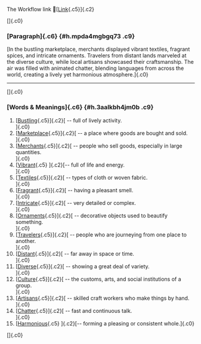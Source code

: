 The Workflow link
👏[[Link](https://www.google.com/url?q=http://www.google.com&sa=D&source=editors&ust=1756239407428178&usg=AOvVaw1xcMw-_62m65yhuPj5p4PT){.c5}]{.c2}

[]{.c0}

### [Paragraph]{.c6} {#h.mpda4mgbgq73 .c9}

[In the bustling marketplace, merchants displayed vibrant textiles,
fragrant spices, and intricate ornaments. Travelers from distant lands
marveled at the diverse culture, while local artisans showcased their
craftsmanship. The air was filled with animated chatter, blending
languages from across the world, creating a lively yet harmonious
atmosphere.]{.c0}

------------------------------------------------------------------------

[]{.c0}

### [Words & Meanings]{.c6} {#h.3aalkbh4jm0b .c9}

1.  [[Bustling](https://www.google.com/url?q=http://www.google.com&sa=D&source=editors&ust=1756239407430481&usg=AOvVaw19ZGjUKdAZG2wDtNyW1-TT){.c5}]{.c2}[ --
    full of lively activity.\
    ]{.c0}
2.  [[Marketplace](https://www.google.com/url?q=http://www.google.com&sa=D&source=editors&ust=1756239407430921&usg=AOvVaw3mCSXKwyuSKSnZdzvC80wK){.c5}]{.c2}[ --
    a place where goods are bought and sold.\
    ]{.c0}
3.  [[Merchants](https://www.google.com/url?q=http://www.google.com&sa=D&source=editors&ust=1756239407431515&usg=AOvVaw3mc_9IBq4mUeOYlF-wW3pY){.c5}]{.c2}[ --
    people who sell goods, especially in large quantities.\
    ]{.c0}
4.  [[Vibrant](https://www.google.com/url?q=http://www.google.com&sa=D&source=editors&ust=1756239407432088&usg=AOvVaw14uiBchgHR1F6PdZP0RoiE){.c5}
    ]{.c2}[-- full of life and energy.\
    ]{.c0}
5.  [[Textiles](https://www.google.com/url?q=http://www.google.com&sa=D&source=editors&ust=1756239407432525&usg=AOvVaw1cIyJBXPGyPG7UI7O1I8Se){.c5}]{.c2}[ --
    types of cloth or woven fabric.\
    ]{.c0}
6.  [[Fragrant](https://www.google.com/url?q=http://www.google.com&sa=D&source=editors&ust=1756239407432950&usg=AOvVaw0CyvGCp-cpAG6yV2OyUJmy){.c5}]{.c2}[ --
    having a pleasant smell.\
    ]{.c0}
7.  [[Intricate](https://www.google.com/url?q=http://www.google.com&sa=D&source=editors&ust=1756239407433385&usg=AOvVaw08aHjLVA2-CS59J7pqsPdv){.c5}]{.c2}[ --
    very detailed or complex.\
    ]{.c0}
8.  [[Ornaments](https://www.google.com/url?q=http://www.google.com&sa=D&source=editors&ust=1756239407433788&usg=AOvVaw13892OYGikv4j134A60Pb7){.c5}]{.c2}[ --
    decorative objects used to beautify something.\
    ]{.c0}
9.  [[Travelers](https://www.google.com/url?q=http://www.google.com&sa=D&source=editors&ust=1756239407434257&usg=AOvVaw08PtJo21HqxkvgX0oTU9t7){.c5}]{.c2}[ --
    people who are journeying from one place to another.\
    ]{.c0}
10. [[Distant](https://www.google.com/url?q=http://www.google.com&sa=D&source=editors&ust=1756239407434802&usg=AOvVaw0sEr6d1_UaT_FHh-CIFu0V){.c5}]{.c2}[ --
    far away in space or time.\
    ]{.c0}
11. [[Diverse](https://www.google.com/url?q=http://www.google.com&sa=D&source=editors&ust=1756239407435234&usg=AOvVaw1F1gAD_OQZ45pdZ2arSt1F){.c5}]{.c2}[ --
    showing a great deal of variety.\
    ]{.c0}
12. [[Culture](https://www.google.com/url?q=http://www.google.com&sa=D&source=editors&ust=1756239407435735&usg=AOvVaw3isaO9siEiCFXU9Xuk8xBJ){.c5}]{.c2}[ --
    the customs, arts, and social institutions of a group.\
    ]{.c0}
13. [[Artisans](https://www.google.com/url?q=http://www.google.com&sa=D&source=editors&ust=1756239407436393&usg=AOvVaw0-RUEeay5odmazI95U7Lpe){.c5}]{.c2}[ --
    skilled craft workers who make things by hand.\
    ]{.c0}
14. [[Chatter](https://www.google.com/url?q=http://www.google.com&sa=D&source=editors&ust=1756239407437003&usg=AOvVaw1a4ootARrt48eDTawHwK0y){.c5}]{.c2}[ --
    fast and continuous talk.\
    ]{.c0}
15. [[Harmonious](https://www.google.com/url?q=http://www.google.com&sa=D&source=editors&ust=1756239407437424&usg=AOvVaw1jD0XJh0_p-lWUHjzrXtYx){.c5}
    ]{.c2}[-- forming a pleasing or consistent whole.]{.c0}

[]{.c0}
